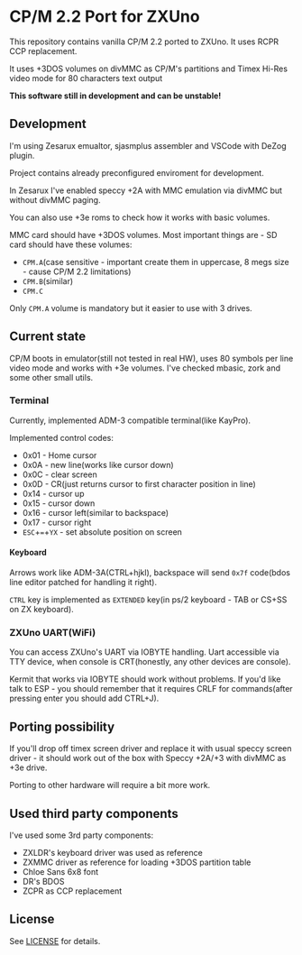 # CP/M 2.2 Port for ZXUno

This repository contains vanilla CP/M 2.2 ported to ZXUno. It uses RCPR CCP replacement.

It uses +3DOS volumes on divMMC as CP/M's partitions and Timex Hi-Res video mode
for 80 characters text output

**This software still in development and can be unstable!**

## Development

I'm using Zesarux emualtor, sjasmplus assembler and VSCode with DeZog plugin. 

Project contains already preconfigured enviroment for development.

In Zesarux I've enabled speccy +2A with MMC emulation via divMMC but without divMMC paging.

You can also use +3e roms to check how it works with basic volumes.

MMC card should have +3DOS volumes. Most important things are - SD card should have these volumes:
 * `CPM.A`(case sensitive - important create them in uppercase, 8 megs size - cause CP/M 2.2 limitations)
 * `CPM.B`(similar)
 * `CPM.C`

 Only `CPM.A` volume is mandatory but it easier to use with 3 drives.

## Current state

CP/M boots in emulator(still not tested in real HW), uses 80 symbols per line video mode and works with +3e volumes. I've checked mbasic, zork and some other small utils.

### Terminal

Currently, implemented ADM-3 compatible terminal(like KayPro).

Implemented control codes:
 * 0x01 - Home cursor
 * 0x0A - new line(works like cursor down)
 * 0x0C - clear screen
 * 0x0D - CR(just returns cursor to first character position in line)
 * 0x14 - cursor up
 * 0x15 - cursor down
 * 0x16 - cursor left(similar to backspace)
 * 0x17 - cursor right
 * `ESC`+`=`+`YX` - set absolute position on screen 

#### Keyboard

Arrows work like ADM-3A(CTRL+hjkl), backspace will send `0x7f` code(bdos line editor patched for handling it right). 

`CTRL` key is implemented as `EXTENDED` key(in ps/2 keyboard - TAB or CS+SS on ZX keyboard). 

### ZXUno UART(WiFi)

You can access ZXUno's UART via IOBYTE handling. Uart accessible via TTY device, when console is CRT(honestly, any other devices are console).

Kermit that works via IOBYTE should work without problems. If you'd like talk to ESP - you should remember that it requires CRLF for commands(after pressing enter you should add CTRL+J). 

## Porting possibility

If you'll drop off timex screen driver and replace it with usual speccy screen driver - it should work out of the box with Speccy +2A/+3 with divMMC as +3e drive. 

Porting to other hardware will require a bit more work.

## Used third party components

I've used some 3rd party components:
 * ZXLDR's keyboard driver was used as reference
 * ZXMMC driver as reference for loading +3DOS partition table
 * Chloe Sans 6x8 font 
 * DR's BDOS
 * ZCPR as CCP replacement

## License

See [LICENSE](LICENSE) for details.